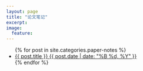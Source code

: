 ```yaml
---
layout: page
title: "论文笔记"
excerpt:
image:
  feature:
---
```


<ul class="post-list">
{% for post in site.categories.paper-notes %} 
  <li><article><a href="{{ site.url }}{{ post.url }}">{{ post.title }} <span class="entry-date"><time datetime="{{ post.date | date_to_xmlschema }}">{{ post.date | date: "%B %d, %Y" }}</time></span></a></article></li>
{% endfor %}
</ul>